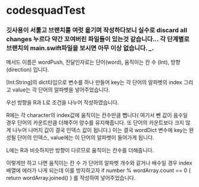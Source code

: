 # codesquadTest

### 깃사용이 서툴고 브랜치를 여럿 옮기며 작성하다보니 실수로 discard all changes 누르다 약간 꼬여버린 파일들이 있는것 같습니다...  각 단계별로 브랜치의 main.swift파일을 보시면 아무 이상 없습니다. *_*.

메서드 이름은 wordPush, 전달인자로는 단어(word), 움직이는 칸 수 (Int), 방향(direction) 입니다.

[Int:String]의 dict타입으로 변수를 하나 만들어 key는 각 단어의 알파벳의 index 그리고 value는 각 단어의 알파벳을 넣어주었습니다.

우선 방향을 R과 L로 조건을 나누어 작성하였습니다.

R에는 각 character의 index값에 움직이는 칸수만큼 뺍니다( 여기서 뺀 값이 음수일 경우 단어의 카운트만큼 더해주어 양수를 유지해줍니다. 또 단어의 카운트보다 크지 않게 나누어 나머지 값이 결국 인덱스 값이 됩니다.)  이는 결국 wordDict 변수에 key는 완성될 단어의 인덱스, value에는 이 단어의 알파벳이 들어가게 됩니다.

L에는 R과 비슷하지만 방향이 다르므로 움직이는 칸수를 더해줍니다.

이렇게만 하고 나면 움직이는 칸 수 가 단어의 알파벳 개수와 같거나 배수일 경우 index배열에 에러가 나게 되는데 이를 방지하고자 
if number % wordArray.count == 0 {
	return wordArray.joined()
}
를 작성하여 넣어주었습니다.
